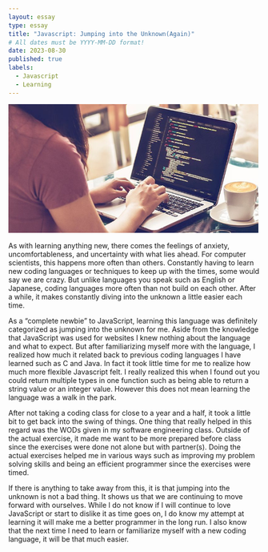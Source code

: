 ```yaml
---
layout: essay
type: essay
title: "Javascript: Jumping into the Unknown(Again)"
# All dates must be YYYY-MM-DD format!
date: 2023-08-30
published: true
labels:
  - Javascript
  - Learning
---
```


<img width="500px" class="rounded float-start pe-4" src="../img/tes_gen_blog_code7-1-800x412.jpg">

As with learning anything new, there comes the feelings of anxiety, uncomfortableness, and uncertainty with what lies ahead.  For computer scientists, this happens more often than others.  Constantly having to learn new coding languages or techniques to keep up with the times, some would say we are crazy.  But unlike languages you speak such as English or Japanese, coding languages more often than not build on each other.  After a while, it makes constantly diving into the unknown a little easier each time.  

As a “complete newbie” to JavaScript, learning this language was definitely categorized as jumping into the unknown for me.  Aside from the knowledge that JavaScript was used for websites I knew nothing about the language and what to expect.  But after familiarizing myself more with the language, I realized how much it related back to previous coding languages I have learned such as C and Java.  In fact it took little time for me to realize how much more flexible Javascript felt.  I really realized this when I found out you could return multiple types in one function such as being able to return a string value or an integer value.  However this does not mean learning the language was a walk in the park.

After not taking a coding class for close to a year and a half, it took a little bit to get back into the swing of things.  One thing that really helped in this regard was the WODs given in my software engineering class.  Outside of the actual exercise, it made me want to be more prepared before class since the exercises were done not alone but with partner(s).  Doing the actual exercises helped me in various ways such as improving my problem solving skills and being an efficient programmer since the exercises were timed.

If there is anything to take away from this, it is that jumping into the unknown is not a bad thing.  It shows us that we are continuing to move forward with ourselves.  While I do not know if I will continue to love JavaScript or start to dislike it as time goes on, I do know my attempt at learning it will make me a better programmer in the long run.  I also know that the next time I need to learn or familiarize myself with a new coding language, it will be that much easier.
